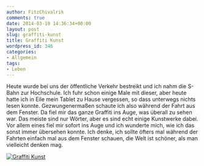```yaml
---
author: FitzChivalrik
comments: true
date: 2014-03-19 14:36:34+00:00
layout: post
slug: graffiti-kunst
title: Graffiti Kunst
wordpress_id: 346
categories:
- Allgemein
tags:
- Leben
---
```


Heute wurde bei uns der öffentliche Verkehr bestreikt und ich nahm die S-Bahn zur Hochschule. Ich fuhr schon einige Male mit dieser, aber heute hatte ich in Eile mein Tablet zu Hause vergessen, so dass unterwegs nichts lesen konnte. Gezwungenermaßen schaute ich also während der Fahrt aus dem Fenster. Da fiel mir das ganze Graffiti ins Auge, was überall zu sehen war. Das meiste sind nur Wörter, aber es sind echt einige Kunstwerke dabei. Vor allem eines fiel mir sofort ins Auge und ich wunderte mich, wie ich das sonst immer übersehen konnte. Ich denke, ich sollte öfters mal während der Fahrten einfach mal aus dem Fenster schauen, die Welt ist schöner, als man vielleicht denken mag.

[![Graffiti Kunst](http://www.pgunited.de/wp-content/uploads/2014/03/graffiti_kunst.jpg)](http://www.pgunited.de/wp-content/uploads/2014/03/graffiti_kunst.jpg)
